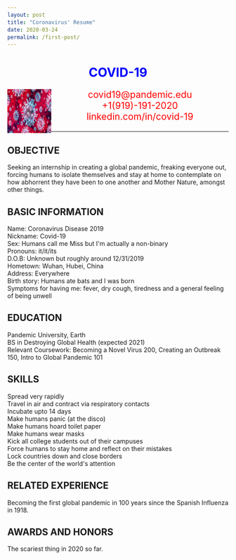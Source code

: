 ```yaml
---
layout: post
title: "Coronavirus' Resume"
date: 2020-03-24
permalink: /first-post/
---
```


<h1 style="text-align: center; color:blue">COVID-19</h1>
<p style="font-size: 150%; text-align: center; color:red">
	<img src="cornonavirus.jpg" alt="Coronavirus" style="float:left;width:100px;height:100px;">
covid19@pandemic.edu
<br>+1(919)-191-2020
<br>linkedin.com/in/covid-19</p>
<hr>

<h2>OBJECTIVE</h2>
<p>
	Seeking an internship in creating a global pandemic, freaking everyone out, forcing humans to isolate themselves and stay at home to contemplate on how abhorrent they have been to one another and Mother Nature, amongst other things.
</p>

<h2>BASIC INFORMATION</h2>
<p>
	Name: Coronavirus Disease 2019  
	<br>Nickname: Covid-19
	<br>Sex: Humans call me Miss but I'm actually a non-binary
	<br>Pronouns: it/it/its
	<br>D.O.B: Unknown but roughly around 12/31/2019
	<br>Hometown: Wuhan, Hubei, China
	<br>Address: Everywhere
	<br>Birth story: Humans ate bats and I was born
	<br>Symptoms for having me: fever, dry cough, tiredness and a general feeling of being unwell
</p>

<h2>EDUCATION</h2>
<p>
	Pandemic University, Earth 
	<br>BS in Destroying Global Health (expected 2021)
	<br>Relevant Coursework: Becoming a Novel Virus 200, Creating an Outbreak 150, Intro to Global Pandemic 101  
	
</p>

<h2>SKILLS</h2>
<p>
	Spread very rapidly
	<br>Travel in air and contract via respiratory contacts
	<br>Incubate upto 14 days
	<br>Make humans panic (at the disco) 
	<br>Make humans hoard toilet paper
	<br>Make humans wear masks
	<br>Kick all college students out of their campuses
	<br>Force humans to stay home and reflect on their mistakes
	<br>Lock countries down and close borders 
	<br>Be the center of the world's attention
	
</p>

<h2>RELATED EXPERIENCE</h2>
<p>Becoming the first global pandemic in 100 years since the Spanish Influenza in 1918.</p>

<h2>AWARDS AND HONORS</h2>
<p>The scariest thing in 2020 so far.</p>



